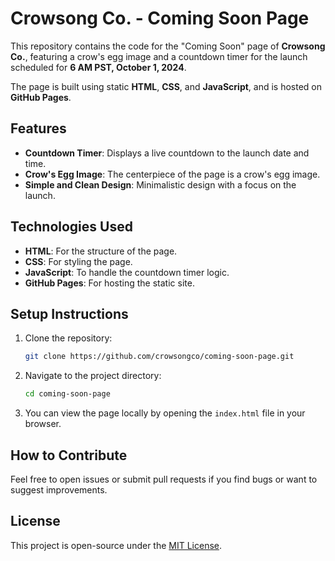 # Crowsong Co. - Coming Soon Page

This repository contains the code for the "Coming Soon" page of **Crowsong Co.**, featuring a crow's egg image and a countdown timer for the launch scheduled for **6 AM PST, October 1, 2024**.

The page is built using static **HTML**, **CSS**, and **JavaScript**, and is hosted on **GitHub Pages**.

## Features
- **Countdown Timer**: Displays a live countdown to the launch date and time.
- **Crow's Egg Image**: The centerpiece of the page is a crow's egg image.
- **Simple and Clean Design**: Minimalistic design with a focus on the launch.

## Technologies Used
- **HTML**: For the structure of the page.
- **CSS**: For styling the page.
- **JavaScript**: To handle the countdown timer logic.
- **GitHub Pages**: For hosting the static site.

## Setup Instructions

1. Clone the repository:
    ```bash
    git clone https://github.com/crowsongco/coming-soon-page.git
    ```

2. Navigate to the project directory:
    ```bash
    cd coming-soon-page
    ```

3. You can view the page locally by opening the `index.html` file in your browser.

## How to Contribute
Feel free to open issues or submit pull requests if you find bugs or want to suggest improvements.

## License
This project is open-source under the [MIT License](LICENSE).
